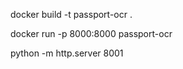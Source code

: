<!-- build docker image -->

docker build -t passport-ocr .

<!-- run docker image -->

docker run -p 8000:8000 passport-ocr

<!-- run html file -->

python -m http.server 8001
